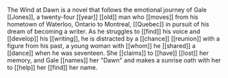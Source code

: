 The Wind at Dawn is a novel that follows the emotional journey of Gale [[Jones]], a twenty-four [[year]] [[old]] man who [[moves]] from his hometown of Waterloo, Ontario to Montreal, [[Quebec]] in pursuit of his dream of becoming a writer. As he struggles to [[find]] his voice and [[develop]] his [[writing]], he is distracted by a [[chance]] [[reunion]] with a figure from his past, a young woman with [[whom]] he [[shared]] a [[dance]] when he was seventeen. She [[claims]] to [[have]] [[lost]] her memory, and Gale [[names]] her "Dawn" and makes a sunrise oath with her to [[help]] her [[find]] her name.